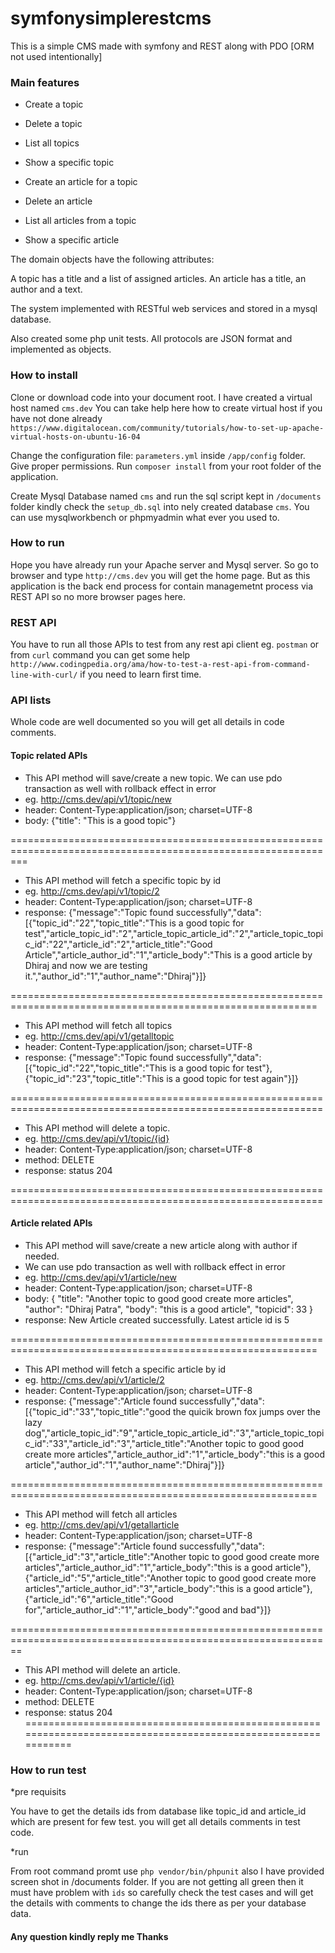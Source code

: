 # symfonysimplerestcms
This is a simple CMS made with symfony and REST along with PDO [ORM not used intentionally]

### Main features 

 * Create a topic
 * Delete a topic
 * List all topics
 * Show a specific topic

 * Create an article for a topic
 * Delete an article
 * List all articles from a topic
 * Show a specific article

The domain objects have the following attributes:

A topic has a title and a list of assigned articles. An article has a title, an author and a text.

The system implemented with RESTful web services and stored in a mysql database.

Also created some php unit tests. All protocols are JSON format and implemented as objects.

### How to install
Clone or download code into your document root. I have created a virtual host named `cms.dev` You can take help here how to create virtual host if you have not done already `https://www.digitalocean.com/community/tutorials/how-to-set-up-apache-virtual-hosts-on-ubuntu-16-04`

Change the configuration file: `parameters.yml` inside `/app/config` folder.
Give proper permissions.
Run `composer install` from your root folder of the application.

Create Mysql Database named `cms` and run the sql script kept in `/documents` folder kindly check the `setup_db.sql` into nely created database `cms`. You can use mysqlworkbench or phpmyadmin what ever you used to.

### How to run
Hope you have already run your Apache server and Mysql server. So go to browser and type `http://cms.dev` you will get the home page. But as this application is the back end process for contain managemetnt process via REST API so no more browser pages here.

### REST API
You have to run all those APIs to test from any rest api client eg. `postman` or from `curl` command you can get some help `http://www.codingpedia.org/ama/how-to-test-a-rest-api-from-command-line-with-curl/` if you need to learn first time.

### API lists
Whole code are well documented so you will get all details in code comments. 

#### Topic related APIs

 * This API method will save/create a new topic. We can use pdo transaction as well with rollback effect in error
 * eg. http://cms.dev/api/v1/topic/new
 * header: Content-Type:application/json; charset=UTF-8
 * body: {"title": "This is a good topic"}
 
 ===============================================================================================================
 * This API method will fetch a specific topic by id
 * eg. http://cms.dev/api/v1/topic/2
 * header: Content-Type:application/json; charset=UTF-8
 * response: {"message":"Topic found successfully","data":[{"topic_id":"22","topic_title":"This is a good topic for test","article_topic_id":"2","article_topic_article_id":"2","article_topic_topic_id":"22","article_id":"2","article_title":"Good Article","article_author_id":"1","article_body":"This is a good article by Dhiraj and now we are testing it.","author_id":"1","author_name":"Dhiraj"}]}
 
 ===========================================================================================================
 * This API method will fetch all topics
 * eg. http://cms.dev/api/v1/getalltopic
 * header: Content-Type:application/json; charset=UTF-8
 * response: {"message":"Topic found successfully","data":[{"topic_id":"22","topic_title":"This is a good topic for test"},{"topic_id":"23","topic_title":"This is a good topic for test again"}]}
 
 ============================================================================================================
 * This API method will delete a topic.
 * eg. http://cms.dev/api/v1/topic/{id}
 * header: Content-Type:application/json; charset=UTF-8
 * method: DELETE
 * response: status 204
 
 ============================================================================================================
 
 
#### Article related APIs

 * This API method will save/create a new article along with author if needed.
 * We can use pdo transaction as well with rollback effect in error
 * eg. http://cms.dev/api/v1/article/new
 * header: Content-Type:application/json; charset=UTF-8
 * body: {
    "title": "Another topic to good good create more articles",
    "author": "Dhiraj Patra",
    "body": "this is a good article",
    "topicid": 33
    }
 * response: New Article created successfully. Latest article id is 5
 
 ===========================================================================================================
* This API method will fetch a specific article by id
* eg. http://cms.dev/api/v1/article/2
* header: Content-Type:application/json; charset=UTF-8
* response: {"message":"Article found successfully","data":[{"topic_id":"33","topic_title":"good the quicik brown fox jumps over the lazy dog","article_topic_id":"9","article_topic_article_id":"3","article_topic_topic_id":"33","article_id":"3","article_title":"Another topic to good good create more articles","article_author_id":"1","article_body":"this is a good article","author_id":"1","author_name":"Dhiraj"}]}

===========================================================================================================
* This API method will fetch all articles
* eg. http://cms.dev/api/v1/getallarticle
* header: Content-Type:application/json; charset=UTF-8
* response: {"message":"Article found successfully","data":[{"article_id":"3","article_title":"Another topic to good good create more articles","article_author_id":"1","article_body":"this is a good article"},{"article_id":"5","article_title":"Another topic to good good create more articles","article_author_id":"3","article_body":"this is a good article"},{"article_id":"6","article_title":"Good for","article_author_id":"1","article_body":"good and bad"}]}

==============================================================================================================
* This API method will delete an article.
* eg. http://cms.dev/api/v1/article/{id}
* header: Content-Type:application/json; charset=UTF-8
* method: DELETE
* response: status 204
==============================================================================================================

### How to run test
*pre requisits 

You have to get the details ids from database like topic_id and article_id which are present for few test. you will get all details comments in test code.

*run

From root command promt use `php vendor/bin/phpunit` also I have provided screen shot in /documents folder.
If you are not getting all green then it must have problem with `ids` so carefully check the test cases and will get the details with comments to change the ids there as per your database data.

#### Any question kindly reply me Thanks
